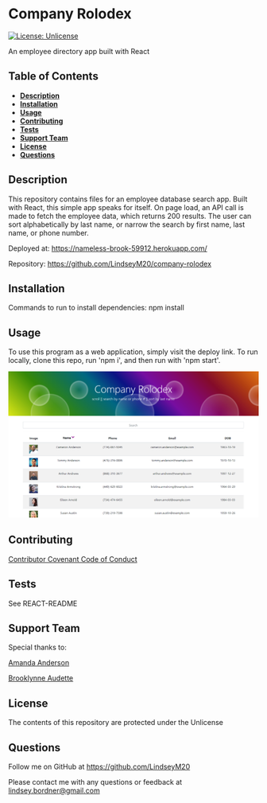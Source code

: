 # Company Rolodex
  
  [![License: Unlicense](https://img.shields.io/badge/license-Unlicense-blue.svg)](http://unlicense.org/)

  An employee directory app built with React

  ## Table of Contents
  * [**Description**](#description)
  * [**Installation**](#installation)
  * [**Usage**](#usage)
  * [**Contributing**](#contributing)
  * [**Tests**](#tests)
  * [**Support Team**](#support-team)
  * [**License**](#license)
  * [**Questions**](#questions)

  ## Description
  This repository contains files for an employee database search app. Built with React, this simple app speaks for itself. On page load, an API call is made to fetch the employee data, which returns 200 results. The user can sort alphabetically by last name, or narrow the search by first name, last name, or phone number.

  Deployed at: https://nameless-brook-59912.herokuapp.com/

  Repository: https://github.com/LindseyM20/company-rolodex

  ## Installation
  Commands to run to install dependencies: npm install

  ## Usage
  To use this program as a web application, simply visit the deploy link. To run locally, clone this repo, run 'npm i', and then run with 'npm start'.

  ![App in browser](./public/screenshot.png)

  ## Contributing
  [Contributor Covenant Code of Conduct](https://www.contributor-covenant.org/version/2/0/code_of_conduct/code_of_conduct.md)

  ## Tests
  See REACT-README

  ## Support Team
  Special thanks to: 
  
  [Amanda Anderson](https://github.com/aanderson120)

  [Brooklynne Audette](https://github.com/B-Audette)


  ## License
  The contents of this repository are protected under the Unlicense

  ## Questions
  Follow me on GitHub at https://github.com/LindseyM20

  Please contact me with any questions or feedback at lindsey.bordner@gmail.com 

